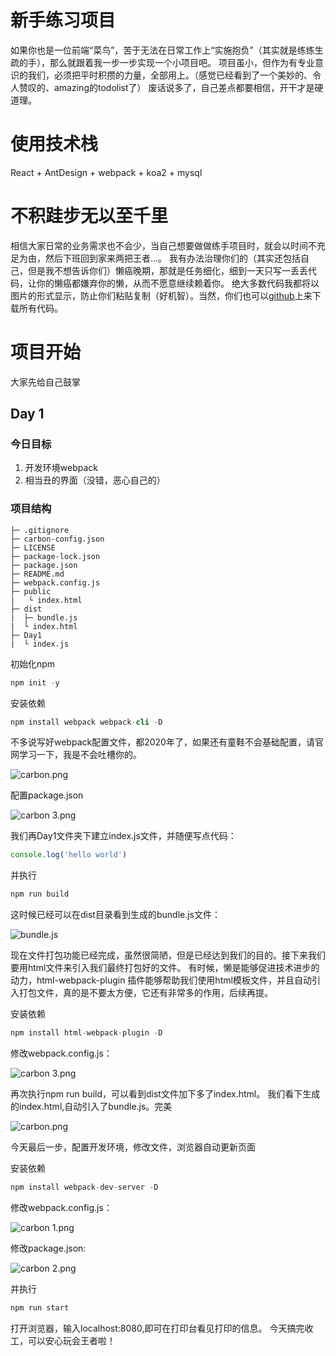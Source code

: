 # 新手练习项目
如果你也是一位前端“菜鸟”，苦于无法在日常工作上“实施抱负”（其实就是练练生疏的手），那么就跟着我一步一步实现一个小项目吧。
项目虽小，但作为有专业意识的我们，必须把平时积攒的力量，全部用上。（感觉已经看到了一个美妙的、令人赞叹的、amazing的todolist了）
废话说多了，自己差点都要相信，开干才是硬道理。

# 使用技术栈
React + AntDesign + webpack + koa2 + mysql

# 不积跬步无以至千里
相信大家日常的业务需求也不会少，当自己想要做做练手项目时，就会以时间不充足为由，然后下班回到家来两把王者...。
我有办法治理你们的（其实还包括自己，但是我不想告诉你们）懒癌晚期，那就是任务细化，细到一天只写一丢丢代码，让你的懒癌都嫌弃你的懒，从而不愿意继续赖着你。
绝大多数代码我都将以图片的形式显示，防止你们粘贴复制（好机智）。当然，你们也可以[github](https://github.com/smilexiaoming/todolist#readme)上来下载所有代码。

# 项目开始
大家先给自己鼓掌

## Day 1
### 今日目标
1. 开发环境webpack
2. 相当丑的界面（没错，恶心自己的）

### 项目结构
```project
├─ .gitignore 
├─ carbon-config.json 
├─ LICENSE 
├─ package-lock.json 
├─ package.json 
├─ README.md
├─ webpack.config.js
├─ public
|   └ index.html
├─ dist
|  ├─ bundle.js
|  └ index.html
├─ Day1
|  └ index.js
```
初始化npm
```s
npm init -y
```

安装依赖
```s
npm install webpack webpack-cli -D
```

不多说写好webpack配置文件，都2020年了，如果还有童鞋不会基础配置，请官网学习一下，我是不会吐槽你的。

![carbon.png](https://i.loli.net/2020/05/12/n5jrPI4FeSGmYtb.png)

配置package.json

![carbon _3_.png](https://i.loli.net/2020/05/12/81xftBVkp5bdcQy.png)

我们再Day1文件夹下建立index.js文件，并随便写点代码：
```javascript
console.log('hello world')
```

并执行
```s
npm run build
```

这时候已经可以在dist目录看到生成的bundle.js文件：

![bundle.js](https://i.loli.net/2020/05/12/nQD98uys2YOgdAR.png)

现在文件打包功能已经完成，虽然很简陋，但是已经达到我们的目的。接下来我们要用html文件来引入我们最终打包好的文件。
有时候，懒是能够促进技术进步的动力，html-webpack-plugin 插件能够帮助我们使用html模板文件，并且自动引入打包文件，真的是不要太方便，它还有非常多的作用，后续再提。

安装依赖
```s
npm install html-webpack-plugin -D
```

修改webpack.config.js：

![carbon _3_.png](https://i.loli.net/2020/05/12/Ev7qf4soga5yQWX.png)

再次执行npm run build，可以看到dist文件加下多了index.html。
我们看下生成的index.html,自动引入了bundle.js。完美

![carbon.png](https://i.loli.net/2020/05/12/sawuhIqb2HZ5xYE.png)

今天最后一步，配置开发环境，修改文件，浏览器自动更新页面

安装依赖
```s
npm install webpack-dev-server -D
```

修改webpack.config.js：

![carbon _1_.png](https://i.loli.net/2020/05/12/jNLRuClHr591XhF.png)

修改package.json:

![carbon _2_.png](https://i.loli.net/2020/05/12/8gTyjWzVGQ4FmkN.png)

并执行
```s
npm run start
```

打开浏览器，输入localhost:8080,即可在打印台看见打印的信息。
今天搞完收工，可以安心玩会王者啦！
